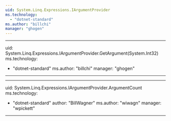 ```yaml
---
uid: System.Linq.Expressions.IArgumentProvider
ms.technology: 
  - "dotnet-standard"
ms.author: "billchi"
manager: "ghogen"
---
```


---
uid: System.Linq.Expressions.IArgumentProvider.GetArgument(System.Int32)
ms.technology: 
  - "dotnet-standard"
ms.author: "billchi"
manager: "ghogen"
---

---
uid: System.Linq.Expressions.IArgumentProvider.ArgumentCount
ms.technology: 
  - "dotnet-standard"
author: "BillWagner"
ms.author: "wiwagn"
manager: "wpickett"
---
